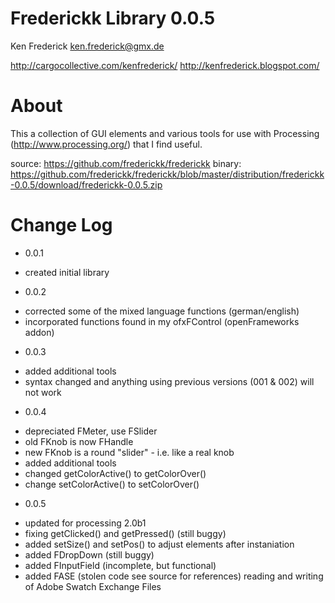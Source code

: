 Frederickk Library 0.0.5
===============

Ken Frederick
ken.frederick@gmx.de

http://cargocollective.com/kenfrederick/
http://kenfrederick.blogspot.com/


About
===============
This a collection of GUI elements and various tools for use with Processing (http://www.processing.org/) that I find useful.

source:  https://github.com/frederickk/frederickk
binary:  https://github.com/frederickk/frederickk/blob/master/distribution/frederickk-0.0.5/download/frederickk-0.0.5.zip


Change Log
===============

 -	0.0.1
 *	created initial library

 -	0.0.2
 *	corrected some of the mixed language functions (german/english) 
 *	incorporated functions found in my ofxFControl (openFrameworks addon) 

 -	0.0.3
 *	added additional tools
 *	syntax changed and anything using previous versions (001 & 002) will not work

 -	0.0.4
 *	depreciated FMeter, use FSlider
 *	old FKnob is now FHandle
 *	new FKnob is a round "slider" - i.e. like a real knob
 *	added additional tools
 *	changed getColorActive() to getColorOver()
 *	change setColorActive() to setColorOver()

 -	0.0.5
 *	updated for processing 2.0b1
 *	fixing getClicked() and getPressed() (still buggy)
 *	added setSize() and setPos() to adjust elements after instaniation
 *	added FDropDown (still buggy)
 *	added FInputField (incomplete, but functional)
 *	added FASE (stolen code see source for references) reading and writing of Adobe Swatch Exchange Files
